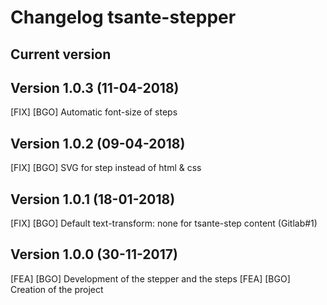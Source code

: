 # Changelog tsante-stepper

## Current version

## Version 1.0.3 (11-04-2018)
[FIX] [BGO] Automatic font-size of steps

## Version 1.0.2 (09-04-2018)
[FIX] [BGO] SVG for step instead of html & css

## Version 1.0.1 (18-01-2018)
[FIX] [BGO] Default text-transform: none for tsante-step content (Gitlab#1)

## Version 1.0.0 (30-11-2017)
[FEA] [BGO] Development of the stepper and the steps
[FEA] [BGO] Creation of the project
